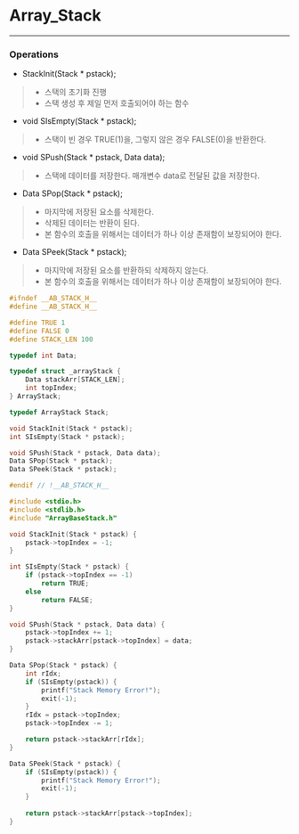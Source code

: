 # Array_Stack
---

### Operations

* StackInit(Stack * pstack);
> * 스택의 초기화 진행
> * 스택 생성 후 제일 먼저 호출되어야 하는 함수

* void SIsEmpty(Stack * pstack);
> * 스택이 빈 경우 TRUE(1)을, 그렇지 않은 경우 FALSE(0)을 반환한다.

* void SPush(Stack * pstack, Data data);
> * 스택에 데이터를 저장한다. 매개변수 data로 전달된 값을 저장한다.

* Data SPop(Stack * pstack);
> * 마지막에 저장된 요소를 삭제한다.
> * 삭제된 데이터는 반환이 된다.
> * 본 함수의 호출을 위해서는 데이터가 하나 이상 존재함이 보장되어야 한다.

* Data SPeek(Stack * pstack);
> * 마지막에 저장된 요소를 반환하되 삭제하지 않는다.
> * 본 함수의 호출을 위해서는 데이터가 하나 이상 존재함이 보장되어야 한다.

```c
#ifndef __AB_STACK_H__
#define __AB_STACK_H__

#define TRUE 1
#define FALSE 0
#define STACK_LEN 100

typedef int Data;

typedef struct _arrayStack {
	Data stackArr[STACK_LEN];
	int topIndex;
} ArrayStack;

typedef ArrayStack Stack;

void StackInit(Stack * pstack);
int SIsEmpty(Stack * pstack);

void SPush(Stack * pstack, Data data);
Data SPop(Stack * pstack);
Data SPeek(Stack * pstack);

#endif // !__AB_STACK_H__
```

```c
#include <stdio.h>
#include <stdlib.h>
#include "ArrayBaseStack.h"

void StackInit(Stack * pstack) {
	pstack->topIndex = -1;
}

int SIsEmpty(Stack * pstack) {
	if (pstack->topIndex == -1)
		return TRUE;
	else
		return FALSE;
}

void SPush(Stack * pstack, Data data) {
	pstack->topIndex += 1;
	pstack->stackArr[pstack->topIndex] = data;
}

Data SPop(Stack * pstack) {
	int rIdx;
	if (SIsEmpty(pstack)) {
		printf("Stack Memory Error!");
		exit(-1);
	}
	rIdx = pstack->topIndex;
	pstack->topIndex -= 1;

	return pstack->stackArr[rIdx];
}

Data SPeek(Stack * pstack) {
	if (SIsEmpty(pstack)) {
		printf("Stack Memory Error!");
		exit(-1);
	}
	
	return pstack->stackArr[pstack->topIndex];
}
```